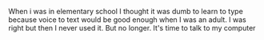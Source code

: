 When i was in elementary school I thought it was dumb to learn to type because voice to text would be good enough when I was an adult. I was right but then I never used it. But no longer. It's time to talk to my computer

